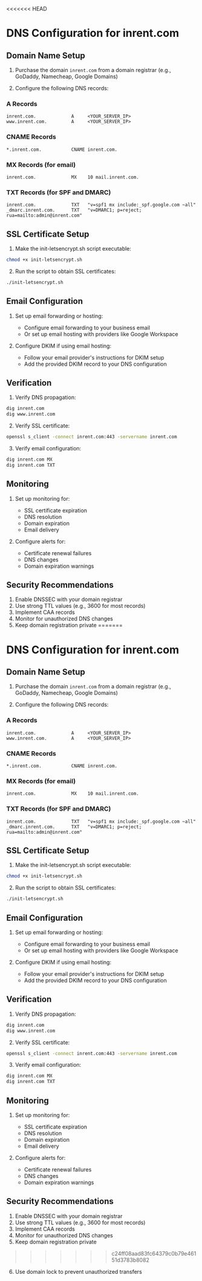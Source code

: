 <<<<<<< HEAD
# DNS Configuration for inrent.com

## Domain Name Setup

1. Purchase the domain `inrent.com` from a domain registrar (e.g., GoDaddy, Namecheap, Google Domains)

2. Configure the following DNS records:

### A Records
```
inrent.com.             A     <YOUR_SERVER_IP>
www.inrent.com.         A     <YOUR_SERVER_IP>
```

### CNAME Records
```
*.inrent.com.           CNAME inrent.com.
```

### MX Records (for email)
```
inrent.com.             MX    10 mail.inrent.com.
```

### TXT Records (for SPF and DMARC)
```
inrent.com.             TXT   "v=spf1 mx include:_spf.google.com ~all"
_dmarc.inrent.com.      TXT   "v=DMARC1; p=reject; rua=mailto:admin@inrent.com"
```

## SSL Certificate Setup

1. Make the init-letsencrypt.sh script executable:
```bash
chmod +x init-letsencrypt.sh
```

2. Run the script to obtain SSL certificates:
```bash
./init-letsencrypt.sh
```

## Email Configuration

1. Set up email forwarding or hosting:
   - Configure email forwarding to your business email
   - Or set up email hosting with providers like Google Workspace

2. Configure DKIM if using email hosting:
   - Follow your email provider's instructions for DKIM setup
   - Add the provided DKIM record to your DNS configuration

## Verification

1. Verify DNS propagation:
```bash
dig inrent.com
dig www.inrent.com
```

2. Verify SSL certificate:
```bash
openssl s_client -connect inrent.com:443 -servername inrent.com
```

3. Verify email configuration:
```bash
dig inrent.com MX
dig inrent.com TXT
```

## Monitoring

1. Set up monitoring for:
   - SSL certificate expiration
   - DNS resolution
   - Domain expiration
   - Email delivery

2. Configure alerts for:
   - Certificate renewal failures
   - DNS changes
   - Domain expiration warnings

## Security Recommendations

1. Enable DNSSEC with your domain registrar
2. Use strong TTL values (e.g., 3600 for most records)
3. Implement CAA records
4. Monitor for unauthorized DNS changes
5. Keep domain registration private
=======
# DNS Configuration for inrent.com

## Domain Name Setup

1. Purchase the domain `inrent.com` from a domain registrar (e.g., GoDaddy, Namecheap, Google Domains)

2. Configure the following DNS records:

### A Records
```
inrent.com.             A     <YOUR_SERVER_IP>
www.inrent.com.         A     <YOUR_SERVER_IP>
```

### CNAME Records
```
*.inrent.com.           CNAME inrent.com.
```

### MX Records (for email)
```
inrent.com.             MX    10 mail.inrent.com.
```

### TXT Records (for SPF and DMARC)
```
inrent.com.             TXT   "v=spf1 mx include:_spf.google.com ~all"
_dmarc.inrent.com.      TXT   "v=DMARC1; p=reject; rua=mailto:admin@inrent.com"
```

## SSL Certificate Setup

1. Make the init-letsencrypt.sh script executable:
```bash
chmod +x init-letsencrypt.sh
```

2. Run the script to obtain SSL certificates:
```bash
./init-letsencrypt.sh
```

## Email Configuration

1. Set up email forwarding or hosting:
   - Configure email forwarding to your business email
   - Or set up email hosting with providers like Google Workspace

2. Configure DKIM if using email hosting:
   - Follow your email provider's instructions for DKIM setup
   - Add the provided DKIM record to your DNS configuration

## Verification

1. Verify DNS propagation:
```bash
dig inrent.com
dig www.inrent.com
```

2. Verify SSL certificate:
```bash
openssl s_client -connect inrent.com:443 -servername inrent.com
```

3. Verify email configuration:
```bash
dig inrent.com MX
dig inrent.com TXT
```

## Monitoring

1. Set up monitoring for:
   - SSL certificate expiration
   - DNS resolution
   - Domain expiration
   - Email delivery

2. Configure alerts for:
   - Certificate renewal failures
   - DNS changes
   - Domain expiration warnings

## Security Recommendations

1. Enable DNSSEC with your domain registrar
2. Use strong TTL values (e.g., 3600 for most records)
3. Implement CAA records
4. Monitor for unauthorized DNS changes
5. Keep domain registration private
>>>>>>> c24ff08aad83fc64379c0b79e46151d3783b8082
6. Use domain lock to prevent unauthorized transfers 